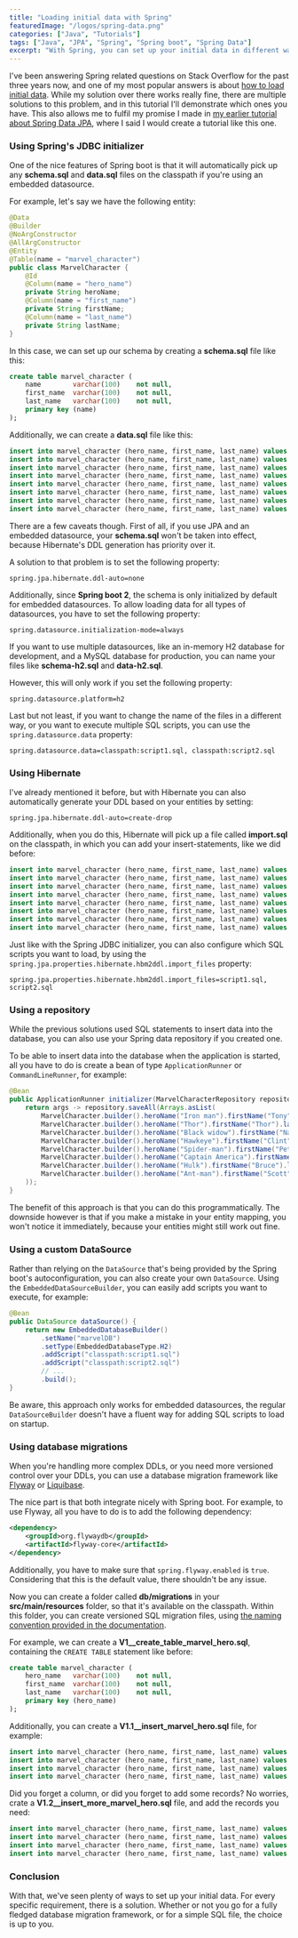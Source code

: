 ```yaml
---
title: "Loading initial data with Spring"
featuredImage: "/logos/spring-data.png"
categories: ["Java", "Tutorials"]
tags: ["Java", "JPA", "Spring", "Spring boot", "Spring Data"]
excerpt: "With Spring, you can set up your initial data in different ways. In this tutorial we'll discover database migration tools, and other options."
---
```


I've been answering Spring related questions on Stack Overflow for the past three years now, and one of my most popular answers is about [how to load initial data](https://stackoverflow.com/a/38047021/1915448). While my solution over there works really fine, there are multiple solutions to this problem, and in this tutorial I'll demonstrate which ones you have. This also allows me to fulfil my promise I made in [my earlier tutorial about Spring Data JPA](/spring-data-jpa/), where I said I would create a tutorial like this one.

### Using Spring's JDBC initializer

One of the nice features of Spring boot is that it will automatically pick up any **schema.sql** and **data.sql** files on the classpath if you're using an embedded datasource.

For example, let's say we have the following entity:

```java
@Data
@Builder
@NoArgConstructor
@AllArgConstructor
@Entity
@Table(name = "marvel_character")
public class MarvelCharacter {
    @Id
    @Column(name = "hero_name")
    private String heroName;
    @Column(name = "first_name")
    private String firstName;
    @Column(name = "last_name")
    private String lastName;
}
```

In this case, we can set up our schema by creating a **schema.sql** file like this:

```sql
create table marvel_character (
    name        varchar(100)    not null,
    first_name  varchar(100)    not null,
    last_name   varchar(100)    not null,
    primary key (name)
);
```

Additionally, we can create a **data.sql** file like this:

```sql
insert into marvel_character (hero_name, first_name, last_name) values ('Iron man', 'Tony', 'Stark');
insert into marvel_character (hero_name, first_name, last_name) values ('Thor', 'Thor', 'Odinson');
insert into marvel_character (hero_name, first_name, last_name) values ('Black widow', 'Natasha', 'Romanova');
insert into marvel_character (hero_name, first_name, last_name) values ('Hawkeye', 'Clint', 'Barton');
insert into marvel_character (hero_name, first_name, last_name) values ('Spider-man', 'Peter', 'Parker');
insert into marvel_character (hero_name, first_name, last_name) values ('Captain America', 'Steve', 'Rogers');
insert into marvel_character (hero_name, first_name, last_name) values ('Hulk', 'Bruce', 'Banner');
insert into marvel_character (hero_name, first_name, last_name) values ('Ant-man', 'Scott', 'Lang');
```

There are a few caveats though. First of all, if you use JPA and an embedded datasource, your **schema.sql** won't be taken into effect, because Hibernate's DDL generation has priority over it.

A solution to that problem is to set the following property:

```
spring.jpa.hibernate.ddl-auto=none
```

Additionally, since **Spring boot 2**, the schema is only initialized by default for embedded datasources. To allow loading data for all types of datasources, you have to set the following property:

```
spring.datasource.initialization-mode=always
```

If you want to use multiple datasources, like an in-memory H2 database for development, and a MySQL database for production, you can name your files like **schema-h2.sql** and **data-h2.sql**.

However, this will only work if you set the following property:

```
spring.datasource.platform=h2
```

Last but not least, if you want to change the name of the files in a different way, or you want to execute multiple SQL scripts, you can use the `spring.datasource.data` property:

```
spring.datasource.data=classpath:script1.sql, classpath:script2.sql
```

### Using Hibernate

I've already mentioned it before, but with Hibernate you can also automatically generate your DDL based on your entities by setting:

```
spring.jpa.hibernate.ddl-auto=create-drop
```

Additionally, when you do this, Hibernate will pick up a file called **import.sql** on the classpath, in which you can add your insert-statements, like we did before:

```sql
insert into marvel_character (hero_name, first_name, last_name) values ('Iron man', 'Tony', 'Stark');
insert into marvel_character (hero_name, first_name, last_name) values ('Thor', 'Thor', 'Odinson');
insert into marvel_character (hero_name, first_name, last_name) values ('Black widow', 'Natasha', 'Romanova');
insert into marvel_character (hero_name, first_name, last_name) values ('Hawkeye', 'Clint', 'Barton');
insert into marvel_character (hero_name, first_name, last_name) values ('Spider-man', 'Peter', 'Parker');
insert into marvel_character (hero_name, first_name, last_name) values ('Captain America', 'Steve', 'Rogers');
insert into marvel_character (hero_name, first_name, last_name) values ('Hulk', 'Bruce', 'Banner');
insert into marvel_character (hero_name, first_name, last_name) values ('Ant-man', 'Scott', 'Lang');

```

Just like with the Spring JDBC initializer, you can also configure which SQL scripts you want to load, by using the `spring.jpa.properties.hibernate.hbm2ddl.import_files` property:

```
spring.jpa.properties.hibernate.hbm2ddl.import_files=script1.sql, script2.sql
```

### Using a repository

While the previous solutions used SQL statements to insert data into the database, you can also use your Spring data repository if you created one.

To be able to insert data into the database when the application is started, all you have to do is create a bean of type `ApplicationRunner` or `CommandLineRunner`, for example:

```java
@Bean
public ApplicationRunner initializer(MarvelCharacterRepository repository) {
    return args -> repository.saveAll(Arrays.asList(
        MarvelCharacter.builder().heroName("Iron man").firstName("Tony").lastName("Stark").build(),
        MarvelCharacter.builder().heroName("Thor").firstName("Thor").lastName("Odinson").build(),
        MarvelCharacter.builder().heroName("Black widow").firstName("Natasha").lastName("Romanova").build(),
        MarvelCharacter.builder().heroName("Hawkeye").firstName("Clint").lastName("Barton").build(),
        MarvelCharacter.builder().heroName("Spider-man").firstName("Peter").lastName("Parker").build(),
        MarvelCharacter.builder().heroName("Captain America").firstName("Steve").lastName("Rogers").build(),
        MarvelCharacter.builder().heroName("Hulk").firstName("Bruce").lastName("Banner").build(),
        MarvelCharacter.builder().heroName("Ant-man").firstName("Scott").lastName("Lang").build()
    ));
}
```

The benefit of this approach is that you can do this programmatically. The downside however is that if you make a mistake in your entity mapping, you won't notice it immediately, because your entities might still work out fine.

### Using a custom DataSource

Rather than relying on the `DataSource` that's being provided by the Spring boot's autoconfiguration, you can also create your own `DataSource`. Using the `EmbeddedDataSourceBuilder`, you can easily add scripts you want to execute, for example:

```java
@Bean
public DataSource dataSource() {
    return new EmbeddedDatabaseBuilder()
        .setName("marvelDB")
        .setType(EmbeddedDatabaseType.H2)
        .addScript("classpath:script1.sql")
        .addScript("classpath:script2.sql")
        // ...
        .build();
}
```

Be aware, this approach only works for embedded datasources, the regular `DataSourceBuilder` doesn't have a fluent way for adding SQL scripts to load on startup.

### Using database migrations

When you're handling more complex DDLs, or you need more versioned control over your DDLs, you can use a database migration framework like [Flyway](https://flywaydb.org/) or [Liquibase](https://www.liquibase.org/).

The nice part is that both integrate nicely with Spring boot. For example, to use Flyway, all you have to do is to add the following dependency:

```xml
<dependency>
    <groupId>org.flywaydb</groupId>
    <artifactId>flyway-core</artifactId>
</dependency>
```

Additionally, you have to make sure that `spring.flyway.enabled` is `true`. Considering that this is the default value, there shouldn't be any issue.

Now you can create a folder called **db/migrations** in your **src/main/resources** folder, so that it's available on the classpath. Within this folder, you can create versioned SQL migration files, using [the naming convention provided in the documentation](https://flywaydb.org/documentation/migrations#naming).

For example, we can create a **V1\_\_create\_table\_marvel\_hero.sql**, containing the `CREATE TABLE` statement like before:

```sql
create table marvel_character (
    hero_name   varchar(100)    not null,
    first_name  varchar(100)    not null,
    last_name   varchar(100)    not null,
    primary key (hero_name)
);
```

Additionally, you can create a **V1.1\_\_insert\_marvel\_hero.sql** file, for example:

```sql
insert into marvel_character (hero_name, first_name, last_name) values ('Iron man', 'Tony', 'Stark');
insert into marvel_character (hero_name, first_name, last_name) values ('Thor', 'Thor', 'Odinson');
insert into marvel_character (hero_name, first_name, last_name) values ('Black widow', 'Natasha', 'Romanova');
insert into marvel_character (hero_name, first_name, last_name) values ('Hawkeye', 'Clint', 'Barton');
```

Did you forget a column, or did you forget to add some records? No worries, crate a **V1.2\_\_insert\_more\_marvel\_hero.sql** file, and add the records you need:

```sql
insert into marvel_character (hero_name, first_name, last_name) values ('Spider-man', 'Peter', 'Parker');
insert into marvel_character (hero_name, first_name, last_name) values ('Captain America', 'Steve', 'Rogers');
insert into marvel_character (hero_name, first_name, last_name) values ('Hulk', 'Bruce', 'Banner');
insert into marvel_character (hero_name, first_name, last_name) values ('Ant-man', 'Scott', 'Lang');
```

### Conclusion

With that, we've seen plenty of ways to set up your initial data. For every specific requirement, there is a solution. Whether or not you go for a fully fledged database migration framework, or for a simple SQL file, the choice is up to you.
